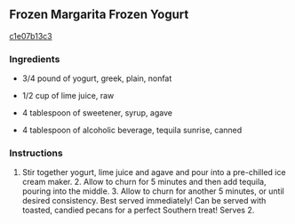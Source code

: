 ## Frozen Margarita Frozen Yogurt

[c1e07b13c3](http://tastykitchen.com/recipes/desserts/frozen-margarita-frozen-yogurt/)

### Ingredients

 - 3/4 pound of yogurt, greek, plain, nonfat

 - 1/2 cup of lime juice, raw

 - 4 tablespoon of sweetener, syrup, agave

 - 4 tablespoon of alcoholic beverage, tequila sunrise, canned

### Instructions

1. Stir together yogurt, lime juice and agave and pour into a pre-chilled ice cream maker. 2. Allow to churn for 5 minutes and then add tequila, pouring into the middle. 3. Allow to churn for another 5 minutes, or until desired consistency. Best served immediately! Can be served with toasted, candied pecans for a perfect Southern treat! Serves 2.